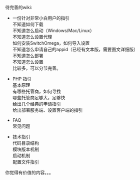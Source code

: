 待完善的wiki:

+ 一份针对非常小白用户的指引  
  不知道如何下载  
  不知道怎么启动（Windows/Mac/Linux）  
  不知道怎么设置代理  
  如何安装SwitchOmega，如何导入设置    
  不知道怎么申请自己的appid（已经有文本版，需要图文详细版）  
  不知道怎么部署  
  不知道怎么设置  
  比较多，可以分节完善。

+ PHP 指引  
  基本原理  
  有哪些托管商，如何寻找  
  哪些托管商足够大，足够快  
  给出几个经典的申请指引  
  给出部署服务端、设置客户端的指引 

+ FAQ  
  常见问题  


+ 技术指引  
  代码目录结构  
  模块版本机制  
  启动机制  
  配置文件指引  


你觉得有价值的内容。。。
